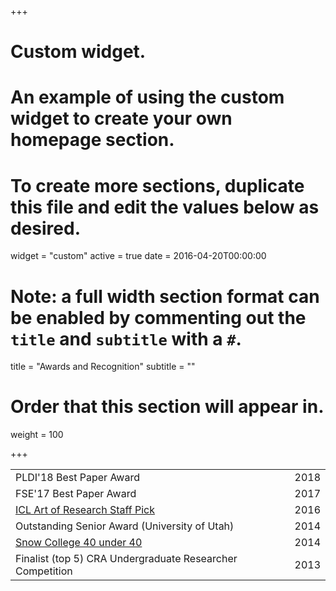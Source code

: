 +++
# Custom widget.
# An example of using the custom widget to create your own homepage section.
# To create more sections, duplicate this file and edit the values below as desired.
widget = "custom"
active = true
date = 2016-04-20T00:00:00

# Note: a full width section format can be enabled by commenting out the `title` and `subtitle` with a `#`.
title = "Awards and Recognition"
subtitle = ""

# Order that this section will appear in.
weight = 100

+++

<table>
  <tr>
    <td>PLDI'18 Best Paper Award</td>
    <td>2018</td>
  </tr>
  <tr>
    <td>FSE'17 Best Paper Award</td>
    <td>2017</td>
  </tr>
    <tr>
    <td> <a href="http://multicore.doc.ic.ac.uk/projects/artofresearch"> ICL Art of Research Staff Pick </a></td>
    <td>2016</td>
  </tr>
      <tr>
    <td>Outstanding Senior Award (University of Utah)</td>
    <td>2014</td>
  </tr>

  <tr>
    <td> <a href="files/40under40.png"> Snow College 40 under 40 </a></td>
    <td>2014</td>
  </tr>
    <tr>
    <td>Finalist (top 5) CRA Undergraduate Researcher Competition </td>
    <td>2013</td>
  </tr>

</table>

